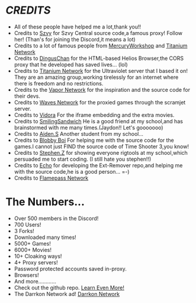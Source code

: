 # ***CREDITS***
- All of these people have helped me a lot,thank you!!
- Credits to [Szvy](https://github.com/szvy) for Szvy Central source code,a famous proxy! Follow her! (Than's for joining the Discord,it means a lot)
- Credits to a lot of famous people from [MercuryWorkshop](https://github.com/MercuryWorkshop) and [Titanium Network](https://docs.titaniumnetwork.org/)
- Credits to [DingusChan](https://github.com/dinguschan-owo) for the HTML-based Helios Browser,the CORS proxy that he developed has saved lives... (lol)
- Credits to [Titanium Network](https://github.com/titaniumnetwork-dev) for the Ultraviolet server that I based it on! They are an amazing group,working tirelessly for an internet where there is freedom and no restrictions.
- Credits to the [Vapor Network](https://vapor.my) for the inspiration and the source code for their devs.
- Credits to [Waves Network](https://usewaves.site) for the proxied games through the scramjet server.
- Credits to [Vidora](https://watch.vidora.su) For the iframe embedding and the extra movies.
- Credits to [SmilingSandwich](https://www.youtube.com/@smilingsandwich) He is a good friend at my school,and has brainstormed with me many times.(Jaydon!! Let's gooooooo)
- Credits to [Aiden.S](https://github.com/nedialosis) Another student from my school...
- Credits to [Blobby Boi](https://github.com/Blobby-Boi) For helping me with the source code for the games.I cannot just FIND the source code of Time Shooter 3,you know!
- Credits to [Stephen.Z](https://github.com/whotheduckisthisaaaaaaaaaaaahhhh) for showing everyone rigtools at my school,which persuaded me to start coding. (I still hate you stephen!!)
- Credits to [Echo](https://github.com/3kh0) for developing the Ext-Remover repo,and helping me with the source code,he is a good person... =-)
- Credits to [Flamepass Network](https://app.flamepass.com/)


# The Numbers...
- Over 500 members in the Discord!
- 700 Users!
- 3 Forks!
- Downloaded many times!
- 5000+ Games!
- 6000+ Movies!
- 10+ Cloaking ways!
- 4+ Proxy servers!
- Password protected accounts saved in-proxy.
- Browsers!
- And more............
- Check out the github repo. [Learn Even More!](https://github.com/Exploit-Master122/Darrkonv6)
- The Darrkon Network ad! [Darrkon Network](https://exploit-master122.github.io/darrkonad/)

